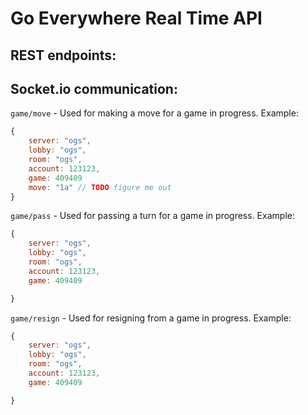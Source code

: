 # Go Everywhere Real Time API

## REST endpoints:


## Socket.io communication:

`game/move` - Used for making a move for a game in progress. Example:
```javascript
{
    server: "ogs",
    lobby: "ogs",
    room: "ogs",
    account: 123123,
    game: 409409
    move: "1a" // TODO figure me out
}
```

`game/pass` - Used for passing a turn for a game in progress. Example:
```javascript
{
    server: "ogs",
    lobby: "ogs",
    room: "ogs",
    account: 123123,
    game: 409409

}
```

`game/resign` - Used for resigning from a game in progress. Example:
```javascript
{
    server: "ogs",
    lobby: "ogs",
    room: "ogs",
    account: 123123,
    game: 409409

}
```
